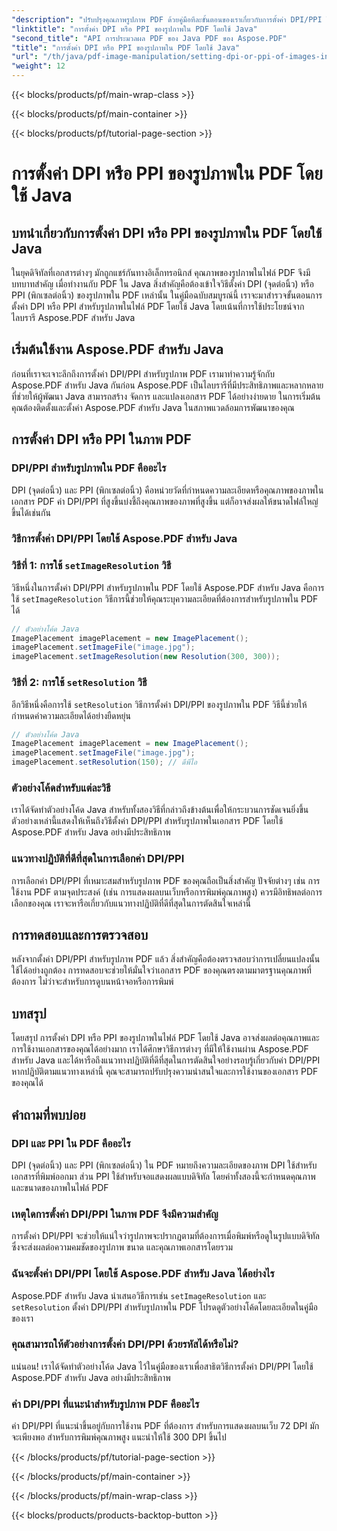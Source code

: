 ```yaml
---
"description": "ปรับปรุงคุณภาพรูปภาพ PDF ด้วยคู่มือทีละขั้นตอนของเราเกี่ยวกับการตั้งค่า DPI/PPI ใน PDF โดยใช้ Java เรียนรู้วิธีปรับปรุงเอกสารของคุณสำหรับการพิมพ์และการแสดงผลแบบดิจิทัล"
"linktitle": "การตั้งค่า DPI หรือ PPI ของรูปภาพใน PDF โดยใช้ Java"
"second_title": "API การประมวลผล PDF ของ Java PDF ของ Aspose.PDF"
"title": "การตั้งค่า DPI หรือ PPI ของรูปภาพใน PDF โดยใช้ Java"
"url": "/th/java/pdf-image-manipulation/setting-dpi-or-ppi-of-images-in-pdf-using-java/"
"weight": 12
---
```


{{< blocks/products/pf/main-wrap-class >}}

{{< blocks/products/pf/main-container >}}

{{< blocks/products/pf/tutorial-page-section >}}

# การตั้งค่า DPI หรือ PPI ของรูปภาพใน PDF โดยใช้ Java


## บทนำเกี่ยวกับการตั้งค่า DPI หรือ PPI ของรูปภาพใน PDF โดยใช้ Java

ในยุคดิจิทัลที่เอกสารต่างๆ มักถูกแชร์กันทางอิเล็กทรอนิกส์ คุณภาพของรูปภาพในไฟล์ PDF จึงมีบทบาทสำคัญ เมื่อทำงานกับ PDF ใน Java สิ่งสำคัญคือต้องเข้าใจวิธีตั้งค่า DPI (จุดต่อนิ้ว) หรือ PPI (พิกเซลต่อนิ้ว) ของรูปภาพใน PDF เหล่านั้น ในคู่มือฉบับสมบูรณ์นี้ เราจะมาสำรวจขั้นตอนการตั้งค่า DPI หรือ PPI สำหรับรูปภาพในไฟล์ PDF โดยใช้ Java โดยเน้นที่การใช้ประโยชน์จากไลบรารี Aspose.PDF สำหรับ Java

## เริ่มต้นใช้งาน Aspose.PDF สำหรับ Java

ก่อนที่เราจะเจาะลึกถึงการตั้งค่า DPI/PPI สำหรับรูปภาพ PDF เรามาทำความรู้จักกับ Aspose.PDF สำหรับ Java กันก่อน Aspose.PDF เป็นไลบรารีที่มีประสิทธิภาพและหลากหลายที่ช่วยให้ผู้พัฒนา Java สามารถสร้าง จัดการ และแปลงเอกสาร PDF ได้อย่างง่ายดาย ในการเริ่มต้น คุณต้องติดตั้งและตั้งค่า Aspose.PDF สำหรับ Java ในสภาพแวดล้อมการพัฒนาของคุณ

## การตั้งค่า DPI หรือ PPI ในภาพ PDF

### DPI/PPI สำหรับรูปภาพใน PDF คืออะไร

DPI (จุดต่อนิ้ว) และ PPI (พิกเซลต่อนิ้ว) คือหน่วยวัดที่กำหนดความละเอียดหรือคุณภาพของภาพในเอกสาร PDF ค่า DPI/PPI ที่สูงขึ้นบ่งชี้ถึงคุณภาพของภาพที่สูงขึ้น แต่ก็อาจส่งผลให้ขนาดไฟล์ใหญ่ขึ้นได้เช่นกัน

### วิธีการตั้งค่า DPI/PPI โดยใช้ Aspose.PDF สำหรับ Java

### วิธีที่ 1: การใช้ `setImageResolution` วิธี

วิธีหนึ่งในการตั้งค่า DPI/PPI สำหรับรูปภาพใน PDF โดยใช้ Aspose.PDF สำหรับ Java คือการใช้ `setImageResolution` วิธีการนี้ช่วยให้คุณระบุความละเอียดที่ต้องการสำหรับรูปภาพใน PDF ได้

```java
// ตัวอย่างโค้ด Java
ImagePlacement imagePlacement = new ImagePlacement();
imagePlacement.setImageFile("image.jpg");
imagePlacement.setImageResolution(new Resolution(300, 300));
```

### วิธีที่ 2: การใช้ `setResolution` วิธี

อีกวิธีหนึ่งคือการใช้ `setResolution` วิธีการตั้งค่า DPI/PPI ของรูปภาพใน PDF วิธีนี้ช่วยให้กำหนดค่าความละเอียดได้อย่างยืดหยุ่น

```java
// ตัวอย่างโค้ด Java
ImagePlacement imagePlacement = new ImagePlacement();
imagePlacement.setImageFile("image.jpg");
imagePlacement.setResolution(150); // ดีพีไอ
```

### ตัวอย่างโค้ดสำหรับแต่ละวิธี

เราได้จัดทำตัวอย่างโค้ด Java สำหรับทั้งสองวิธีที่กล่าวถึงข้างต้นเพื่อให้กระบวนการชัดเจนยิ่งขึ้น ตัวอย่างเหล่านี้แสดงให้เห็นถึงวิธีตั้งค่า DPI/PPI สำหรับรูปภาพในเอกสาร PDF โดยใช้ Aspose.PDF สำหรับ Java อย่างมีประสิทธิภาพ

### แนวทางปฏิบัติที่ดีที่สุดในการเลือกค่า DPI/PPI

การเลือกค่า DPI/PPI ที่เหมาะสมสำหรับรูปภาพ PDF ของคุณถือเป็นสิ่งสำคัญ ปัจจัยต่างๆ เช่น การใช้งาน PDF ตามจุดประสงค์ (เช่น การแสดงผลบนเว็บหรือการพิมพ์คุณภาพสูง) ควรมีอิทธิพลต่อการเลือกของคุณ เราจะหารือเกี่ยวกับแนวทางปฏิบัติที่ดีที่สุดในการตัดสินใจเหล่านี้

## การทดสอบและการตรวจสอบ

หลังจากตั้งค่า DPI/PPI สำหรับรูปภาพ PDF แล้ว สิ่งสำคัญคือต้องตรวจสอบว่าการเปลี่ยนแปลงนั้นใช้ได้อย่างถูกต้อง การทดสอบจะช่วยให้มั่นใจว่าเอกสาร PDF ของคุณตรงตามมาตรฐานคุณภาพที่ต้องการ ไม่ว่าจะสำหรับการดูบนหน้าจอหรือการพิมพ์

## บทสรุป

โดยสรุป การตั้งค่า DPI หรือ PPI ของรูปภาพในไฟล์ PDF โดยใช้ Java อาจส่งผลต่อคุณภาพและการใช้งานเอกสารของคุณได้อย่างมาก เราได้ศึกษาวิธีการต่างๆ ที่มีให้ใช้งานผ่าน Aspose.PDF สำหรับ Java และได้หารือถึงแนวทางปฏิบัติที่ดีที่สุดในการตัดสินใจอย่างรอบรู้เกี่ยวกับค่า DPI/PPI หากปฏิบัติตามแนวทางเหล่านี้ คุณจะสามารถปรับปรุงความน่าสนใจและการใช้งานของเอกสาร PDF ของคุณได้

## คำถามที่พบบ่อย

### DPI และ PPI ใน PDF คืออะไร

DPI (จุดต่อนิ้ว) และ PPI (พิกเซลต่อนิ้ว) ใน PDF หมายถึงความละเอียดของภาพ DPI ใช้สำหรับเอกสารที่พิมพ์ออกมา ส่วน PPI ใช้สำหรับจอแสดงผลแบบดิจิทัล โดยค่าทั้งสองนี้จะกำหนดคุณภาพและขนาดของภาพในไฟล์ PDF

### เหตุใดการตั้งค่า DPI/PPI ในภาพ PDF จึงมีความสำคัญ

การตั้งค่า DPI/PPI จะช่วยให้แน่ใจว่ารูปภาพจะปรากฏตามที่ต้องการเมื่อพิมพ์หรือดูในรูปแบบดิจิทัล ซึ่งจะส่งผลต่อความคมชัดของรูปภาพ ขนาด และคุณภาพเอกสารโดยรวม

### ฉันจะตั้งค่า DPI/PPI โดยใช้ Aspose.PDF สำหรับ Java ได้อย่างไร

Aspose.PDF สำหรับ Java นำเสนอวิธีการเช่น `setImageResolution` และ `setResolution` ตั้งค่า DPI/PPI สำหรับรูปภาพใน PDF โปรดดูตัวอย่างโค้ดโดยละเอียดในคู่มือของเรา

### คุณสามารถให้ตัวอย่างการตั้งค่า DPI/PPI ด้วยรหัสได้หรือไม่?

แน่นอน! เราได้จัดทำตัวอย่างโค้ด Java ไว้ในคู่มือของเราเพื่อสาธิตวิธีการตั้งค่า DPI/PPI โดยใช้ Aspose.PDF สำหรับ Java อย่างมีประสิทธิภาพ

### ค่า DPI/PPI ที่แนะนำสำหรับรูปภาพ PDF คืออะไร

ค่า DPI/PPI ที่แนะนำขึ้นอยู่กับการใช้งาน PDF ที่ต้องการ สำหรับการแสดงผลบนเว็บ 72 DPI มักจะเพียงพอ สำหรับการพิมพ์คุณภาพสูง แนะนำให้ใช้ 300 DPI ขึ้นไป

{{< /blocks/products/pf/tutorial-page-section >}}

{{< /blocks/products/pf/main-container >}}

{{< /blocks/products/pf/main-wrap-class >}}

{{< blocks/products/products-backtop-button >}}